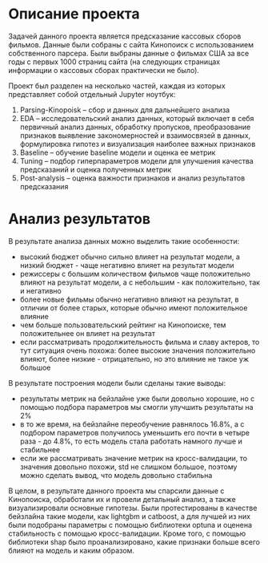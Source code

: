 # Описание проекта
Задачей данного проекта является предсказание кассовых сборов фильмов.
Данные были собраны с сайта Кинопоиск с использованием собственного парсера. Были выбраны данные о фильмах США за все годы с первых 1000 страниц сайта (на следующих страницах информации о кассовых сборах практически не было).

Проект был разделен на несколько частей, каждая из которых представляет собой отдельный Jupyter ноутбук:
1. Parsing-Kinopoisk – сбор и данных для дальнейшего анализа
2. EDA – исследовательский анализ данных, который включает в себя первичный анализ данных, обработку пропусков, преобразование признаков выявление закономерностей и взаимосвязей в данных, формулировка гипотез и визуализация наиболее важных признаков
3. Baseline – обучение baseline модели и оценка ее метрик
4. Tuning – подбор гиперпараметров модели для улучшения качества предсказаний и оценка полученных метрик
5. Post-analysis – оценка важности признаков и анализ результатов предсказания

# Анализ результатов
В результате анализа данных можно выделить такие особенности:
- высокий бюджет обычно сильно влияет на результат модели, а низкий бюджет - чаще негативно влияет на результат модели
- режиссеры с большим количеством фильмов чаще положительно влияют на результат модели, а с небольшим - как положительно, так и негативно
- более новые фильмы обычно негативно влияют на результат, в отличии от более старых, которые обычно имеют положительное влияние
- чем больше пользовательский рейтинг на Кинопоиске, тем положительнее он влияет на результат 
- если рассматривать продолжительность фильма и славу актеров, то тут ситуация очень похожа: более высокие значения положительно влияют, более низкие - отрицательно, но это влияние не такое уж большое

В результате построения модели были сделаны такие выводы:
- результаты метрик на бейзлайне уже были довольно хорошие, но с помощью подбора параметров мы смогли улучшить результаты на 2%
- в то же время, на бейзлайне переобучение равнялось 16.8%, а с подбором параметров получилось уменьшить его почти в четыре раза - до 4.8%, то есть модель стала работать намного лучше и стабильнее
- если же рассматривать значение метрик на кросс-валидации, то значения довольно похожи, std не слишком большое, поэтому можно сделать вывод, что модель довольно стабильна

В целом, в результате данного проекта мы спарсили данные с Кинопоиска, обработали их и провели детальный анализ, а также визуализировали основные гипотезы. Были протестированы в качестве бейзлайна такие модели, как lightgbm и catboost, а для лучшей из них были подобраны параметры с помощью библиотеки optuna и оценена стабильность с помощью кросс-валидации. Кроме того, с помощью библиотеки shap было проанализировано, какие признаки больше всего блияют на модель и каким образом. 

